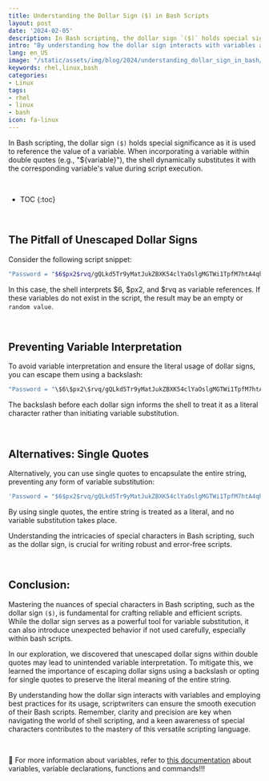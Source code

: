 ```yaml
---
title: Understanding the Dollar Sign ($) in Bash Scripts
layout: post
date: '2024-02-05'
description: In Bash scripting, the dollar sign `($)` holds special significance as it is used to reference the value of a variable.
intro: "By understanding how the dollar sign interacts with variables and employing best practices for its usage, scriptwriters can ensure the smooth execution of their Bash scripts."
lang: en_US
image: "/static/assets/img/blog/2024/understanding_dollar_sign_in_bash/understanding_dollar_sign_in_bash.jpg"
keywords: rhel,linux,bash
categories:
- Linux
tags:
- rhel
- linux
- bash
icon: fa-linux
---
```




In Bash scripting, the dollar sign `($)` holds special significance as it is used to reference the value of a variable. When incorporating a variable within double quotes (e.g., "${variable}"), the shell dynamically substitutes it with the corresponding variable's value during script execution.

<br>

* TOC 
{:toc}

<br>

## The Pitfall of Unescaped Dollar Signs

Consider the following script snippet:

```bash
"Password = "$6$px2$rvq/gQLkd5Tr9yMatJukZBXK54clYaOslgMGTWi1TpfM7htA4qhP2cUAVaTd69nnMLWp2tpCUzMLQTxpQiaaa."
```

In this case, the shell interprets $6, $px2, and $rvq as variable references. If these variables do not exist in the script, the result may be an empty or `random value`.

<br>

## Preventing Variable Interpretation

To avoid variable interpretation and ensure the literal usage of dollar signs, you can escape them using a backslash:

```bash
"Password = "\$6\$px2\$rvq/gQLkd5Tr9yMatJukZBXK54clYaOslgMGTWi1TpfM7htA4qhP2cUAVaTd69nnMLWp2tpCUzMLQTxpQiaaa."
```

The backslash before each dollar sign informs the shell to treat it as a literal character rather than initiating variable substitution.

<br>

## Alternatives: Single Quotes

Alternatively, you can use single quotes to encapsulate the entire string, preventing any form of variable substitution:

```bash
'Password = "$6$px2$rvq/gQLkd5Tr9yMatJukZBXK54clYaOslgMGTWi1TpfM7htA4qhP2cUAVaTd69nnMLWp2tpCUzMLQTxpQiaaa."'
```

By using single quotes, the entire string is treated as a literal, and no variable substitution takes place.

Understanding the intricacies of special characters in Bash scripting, such as the dollar sign, is crucial for writing robust and error-free scripts.

<br>

## Conclusion:

Mastering the nuances of special characters in Bash scripting, such as the dollar sign `($)`, is fundamental for crafting reliable and efficient scripts. While the dollar sign serves as a powerful tool for variable substitution, it can also introduce unexpected behavior if not used carefully, especially within bash scripts.

In our exploration, we discovered that unescaped dollar signs within double quotes may lead to unintended variable interpretation. To mitigate this, we learned the importance of escaping dollar signs using a backslash or opting for single quotes to preserve the literal meaning of the entire string.

By understanding how the dollar sign interacts with variables and employing best practices for its usage, scriptwriters can ensure the smooth execution of their Bash scripts. Remember, clarity and precision are key when navigating the world of shell scripting, and a keen awareness of special characters contributes to the mastery of this versatile scripting language. 

<br>

📝 For more information about variables, refer to [this documentation](https://www.bashsupport.com/manual/editor/documentation/) about variables, variable declarations, functions and commands!!!
